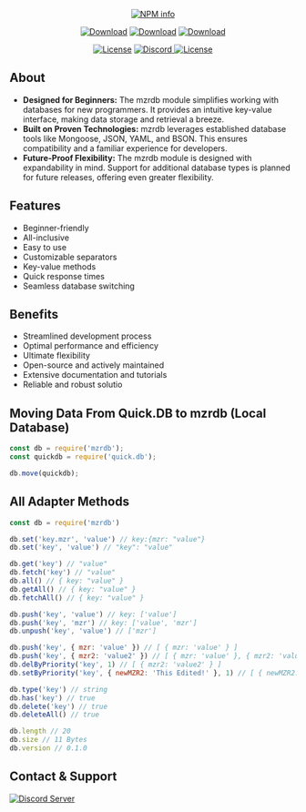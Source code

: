 <div align='center'>
<p>
   <a href='https://nodei.co/npm/mzrdjs/'><img src='https://nodei.co/npm/mzrdjs.png?downloads=true&stars=true' alt='NPM info' /></a>
</p>
<p>
    <a href='https://www.npmjs.com/package/mzrdjs'><img src='https://img.shields.io/npm/dt/mzrdjs.svg?style=for-the-badge' alt='Download' /></a>
    <a href='https://www.npmjs.com/package/mzrdjs'><img src='https://img.shields.io/npm/dm/mzrdjs.svg?style=for-the-badge' alt='Download' /></a>
    <a href='https://www.npmjs.com/package/mzrdjs'><img src='https://img.shields.io/npm/dw/mzrdjs.svg?style=for-the-badge' alt='Download' /></a>
</p>
<p>
    <a href='https://www.npmjs.com/package/mzrdjs'><img src='https://img.shields.io/npm/l/mzrdjs.svg?style=for-the-badge' alt='License' /></a>
    <a href='https://discord.gg/mzrdev' target='_blank'> <img alt='Discord' src='https://img.shields.io/badge/Support-Click%20here-7289d9?style=for-the-badge&logo=discord'> </a>
    <a href='https://www.npmjs.com/package/mzrdjs'><img src='https://img.shields.io/npm/v/mzrdjs.svg?style=for-the-badge' alt='License' /></a>
</p>
</div>

## About
- **Designed for Beginners:** The mzrdb module simplifies working with databases for new programmers. It provides an intuitive key-value interface, making data storage and retrieval a breeze.
- **Built on Proven Technologies:** mzrdb leverages established database tools like Mongoose, JSON, YAML, and BSON. This ensures compatibility and a familiar experience for developers.
- **Future-Proof Flexibility:** The mzrdb module is designed with expandability in mind. Support for additional database types is planned for future releases, offering even greater flexibility.

## Features
- Beginner-friendly
- All-inclusive
- Easy to use
- Customizable separators
- Key-value methods
- Quick response times
- Seamless database switching

## Benefits
- Streamlined development process
- Optimal performance and efficiency
- Ultimate flexibility
- Open-source and actively maintained
- Extensive documentation and tutorials
- Reliable and robust solutio

## Moving Data From Quick.DB to mzrdb (Local Database)
```js
const db = require('mzrdb');
const quickdb = require('quick.db');

db.move(quickdb);
```

## All Adapter Methods
```js
const db = require('mzrdb')

db.set('key.mzr', 'value') // key:{mzr: "value"}
db.set('key', 'value') // "key": "value"

db.get('key') // "value"
db.fetch('key') // "value"
db.all() // { key: "value" }
db.getAll() // { key: "value" }
db.fetchAll() // { key: "value" }

db.push('key', 'value') // key: ['value']
db.push('key', 'mzr') // key: ['value', 'mzr']
db.unpush('key', 'value') // ['mzr']

db.push('key', { mzr: 'value' }) // [ { mzr: 'value' } ]
db.push('key', { mzr2: 'value2' }) // [ { mzr: 'value' }, { mzr2: 'value2' } ]
db.delByPriority('key', 1) // [ { mzr2: 'value2' } ]
db.setByPriority('key', { newMZR2: 'This Edited!' }, 1) // [ { newMZR2: 'This Edited!' } ]

db.type('key') // string
db.has('key') // true
db.delete('key') // true
db.deleteAll() // true

db.length // 20
db.size // 11 Bytes
db.version // 0.1.0
```

## Contact & Support
[![Discord Server](https://api.weblutions.com/discord/invite/mzrdev/)](https://discord.gg/mzrdev)
